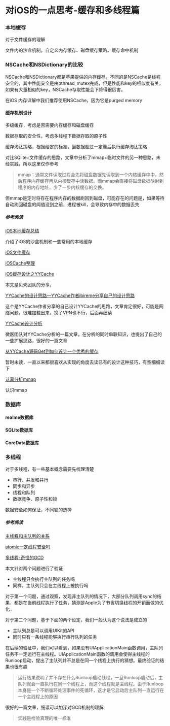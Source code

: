 # 对iOS的一点思考-缓存和多线程篇

### 本地缓存

对于文件缓存的理解

文件内的沙盒机制，自定义内存缓存、磁盘缓存策略。缓存命中机制

### NSCache和NSDictionary的比较

NSCache和NSDictionary都是苹果提供的内存缓存。不同的是NSCache是线程安全的，其中性能安全是由pthread_mutex完成，但是性能和key的相似度有关，如果有大量相似的key，NSCache存取性能会下降得很厉害。

在iOS 内存详解中我们推荐使用NSCache，因为它是purged memory

#### 缓存机制设计

多级缓存，考虑是否需要内存缓存和磁盘缓存

数据存取的安全性，考虑多线程下数据存取的原子性

缓存淘汰策略，根据给定的标准，当数据超过一定量后执行缓存淘汰策略

对比SQlite+文件缓存的思路，文章中分析了mmap+临时文件的另一种思路，未经实践，所以这里仅作参考

> mmap：通常文件读取过程会先将磁盘数据先读取到一个内核缓存中中，然后程序内存缓存再从内核缓存中读数据。而mmap会直接将磁盘数据映射到程序的内存地址，少了一步内核缓存的交换。

但mmap是定时将存在程序内存的数据刷回到磁盘，可能存在的问题是，如果等待自动刷回磁盘的阈值没到之前，进程被kill，会导致内存中的数据丢失

##### 参考阅读

[iOS本地缓存总结](https://www.jianshu.com/p/a8251c8c0298)

介绍了iOS的沙盒机制和一些常用的本地缓存

[iOS文件缓存](https://ctinusdev.github.io/2017/07/29/FileCache/)

[iOSCache整理](https://juejin.im/post/6844903522106867726)

[iOS缓存设计之YYCache](https://www.infoq.cn/article/V3J6HrWtrzjUmGOz66f5)

本文是贝壳团队的分享，

[YYCache的设计思路—YYCache作者ibireme分享自己的设计思路](https://blog.ibireme.com/2015/10/26/yycache/)

这个是YYCache作者分享的自己设计YYCache的思路，文章肯定很好，可能是网络问题，很难加载出来，换了VPN也不行，后面再细读

[YYCache设计分析](https://juejin.im/post/6885605205380562952)

微医团队对YYCache分析的一篇文章，在分析的同时串联知识，也提出了自己的一些扩展思路，很好的一篇文章

[从YYCache源码Get到如何设计一个优秀的缓存](https://lision.me/yycache/)

暂时未读，一直以来都很喜欢从实现的角度去读已有的设计这种技巧，有空细细读下

[认真分析mmap](https://www.cnblogs.com/huxiao-tee/p/4660352.html)

认识mmap

### 数据库

#### realme数据库

#### SQLite数据库

#### CoreData数据库

### 多线程

对于多线程，有一些基本概念需要先梳理清楚

* 串行、并发和并行
* 同步和异步
* 线程和队列
* 数据竞争、原子性和锁

数据安全如何保证，不同锁的选择

##### 参考阅读

[主线程和主队列的关系](https://mp.weixin.qq.com/s/OWya_IW3isFHEysPUOkEvA)

[atomic一定线程安全吗]()

[多线程-奇怪的GCD](https://mp.weixin.qq.com/s/GnKqRWcfLn2GQZLb5GUyKA)

本文针对两个问题进行了验证

* 主线程只会执行主队列的任务吗
* 同样，主队列只会在主线程上被执行吗

对于第一个问题，通过观察，发现非主队列的情况下，大部分队列调用sync的结果，都是在当前线程执行了任务，猜测是Apple为了节省切换线程的开销而做的优化。

对于第二个问题，基于下面的两个设定，我们一般认为这个说法是成立的

* 主队列总是可以调用UIKit的API
* 同时只有一条线程能够执行串行队列的任务

在后续的验证中，我们可以看到，如果没有UIApplicationMain函数调用，主队列任务不一定运行在主线程。UIApplicationMain函数的调用会使得主线程的Runloop启动，提出了主队列并不总是在同一个线程上执行的猜想。最终验证的结果也很有趣

> 运行结果说明了并不存在什么Runloop启动线程，一旦Runloop启动后，主队列就会一直执行在同一个线程上，而这个线程就是主线程。由于Runloop本身是一个不断循环处理事件的死循环，这才是它启动后主队列一直运行在一个主线程上的原因



很好的一篇文章，细读可以加深对GCD机制的理解

> 实践是检验真理的唯一标准